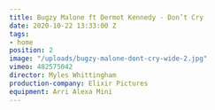```yaml
---
title: Bugzy Malone ft Dermot Kennedy - Don’t Cry
date: 2020-10-22 13:33:00 Z
tags:
- home
position: 2
image: "/uploads/bugzy-malone-dont-cry-wide-2.jpg"
vimeo: 482575042
director: Myles Whittingham
production-company: Elixir Pictures
equipment: Arri Alexa Mini
---
```


